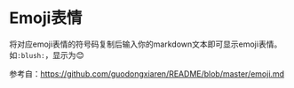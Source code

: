 Emoji表情
=========
将对应emoji表情的符号码复制后输入你的markdown文本即可显示emoji表情。
如`:blush:`，显示为:blush:

参考自：https://github.com/guodongxiaren/README/blob/master/emoji.md
